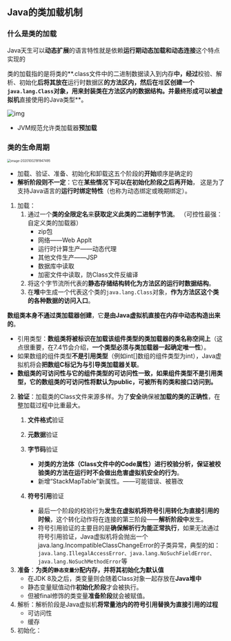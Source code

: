 ## Java的类加载机制

### 什么是类的加载

Java天生可以**动态扩展**的语言特性就是依赖**运行期动态加载和动态连接**这个特点实现的

类的加载指的是将类的**.class文件中的二进制数据读入到内存**中，经过**校验、解析、初始化**后将其放在**运行时数据区**的方法区内，然后在**堆**区创建一个`java.lang.Class`对象，用来封装类在方法区内的数据结构。并最终形成可以被虚拟机**直接使用的Java类型**。

![img](http://favorites.ren/assets/images/2017/jvm/jvm-1.png)

- JVM规范允许类加载器**预加载**

### 类的生命周期

<img src="https://gitee.com//chenchong0817/picture/raw/master/Aaron/20201002191949.png" alt="image-20201002191947495" style="zoom:50%;" />

- 加载、验证、准备、初始化和卸载这五个阶段的**开始**顺序是确定的
- **解析阶段则不一定**：它在**某些情况下可以在初始化阶段之后再开始**， 这是为了支持Java语言的**运行时绑定特性**（也称为动态绑定或晚期绑定）。

1. 加载：
   1. 通过一个**类的全限定名**来**获取定义此类的二进制字节流**。 （可控性最强：自定义类的加载器）
      - zip包
      - 网络——Web Applt
      - 运行时计算生产——动态代理
      - 其他文件生产——JSP
      - 数据库中读取
      - 加密文件中读取，防Class文件反编译
   2. 将这个字节流所代表的**静态存储结构转化为方法区的运行时数据结构**。 
   3. 在**堆**中生成一个代表这个类的`java.lang.Class`对象，**作为方法区这个类的各种数据的访问入口**。 

**数组类本身不通过类加载器创建**，它**是由Java虚拟机直接在内存中动态构造出来的**。

- 引用类型：**数组类将被标识在加载该组件类型的类加载器的类名称空间上**（这点很重要，在7.4节会介绍，**一个类型必须与类加载器一起确定唯一性**）。
- 如果数组的组件类型**不是引用类型**（例如int[]数组的组件类型为int），Java虚拟机将会**把数组C标记为与引导类加载器关联**。 
- **数组类的可访问性与它的组件类型的可访问性一致，如果组件类型不是引用类型，它的数组类的可访问性将默认为public，可被所有的类和接口访问到。** 

2. **验证**：加载类的Class文件来源多样。为了**安全**确保被**加载的类的正确性**，在整加载过程中比重最大。
   1. **文件格式**验证

   2. **元数据**验证

   3. **字节码**验证
      - **对类的方法体（Class文件中的Code属性）进行校验分析，保证被校验类的方法在运行时不会做出危害虚拟机安全的行为**。
      - 新增“StackMapTable”新属性。——可能错误、被篡改
   4. **符号引用**验证
      - 最后一个阶段的校验行为**发生在虚拟机将符号引用转化为直接引用的时候**，这个转化动作将在连接的第三阶段——**解析阶段中**发生。
      - 符号引用验证的主要目的是**确保解析行为能正常执行**，如果无法通过符号引用验证，Java虚拟机将会抛出一个java.lang.IncompatibleClassChangeError的子类异常，典型的如： `java.lang.IllegalAccessError、java.lang.NoSuchFieldError、java.lang.NoSuchMethodError`等
3. **准备**：**为类的`静态变量分`配内存，并将其初始化为默认值**
   - 在JDK 8及之后，类变量则会随着Class对象一起存放在**Java堆中**
   - 静态变量赋值动作**初始化阶段**才会被执行。
   - 但被final修饰的类变量**准备阶段**就会被赋值。
4. 解析：解析阶段是Java虚拟机**将常量池内的符号引用替换为直接引用的过程**
   - 可访问性
   - 缓存
5. 初始化：









